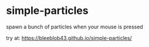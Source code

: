 # simple-particles
spawn a bunch of particles when your mouse is pressed


try at:
https://bleeblob43.github.io/simple-particles/
